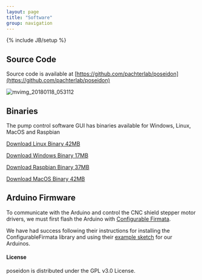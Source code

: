 ```yaml
---
layout: page
title: "Software"
group: navigation
---
```


{% include JB/setup %}
## Source Code

Source code is available at [https://github.com/pachterlab/poseidon](https://github.com/pachterlab/poseidon)

![mvimg_20180118_053112](https://user-images.githubusercontent.com/12504176/35100644-604b45a4-fc11-11e7-904a-45e804750611.jpg)

## Binaries
The pump control software GUI has binaries available for Windows, Linux, MacOS and Raspbian

[Download Linux Binary 42MB](https://github.com/pachterlab/poseidon/raw/master/software/binaries/pump_interface_linux_v0.025)

[Download Windows Binary 17MB](https://github.com/pachterlab/poseidon/raw/master/software/binaries/pump_interface_windows_v0.025.exe)

[Download Raspbian Binary 37MB](https://github.com/pachterlab/poseidon/raw/master/software/binaries/pump_interface_raspi_v0.025)

[Download MacOS Binary 42MB](www.replacethislink.com)


## Arduino Firmware
To communicate with the Arduino and control the CNC shield stepper motor drivers, we must first flash the Arduino with [Configurable Firmata](https://www.github.com/firmata/ConfigurableFirmata).

We have had success following their instructions for installing the ConfigurableFirmata library and using their [example sketch](https://www.github.com/firmata/ConfigurableFirmata/examples/ConfigurableFirmata/Configurablefirmata.ino) for our Arduinos.


#### License

poseidon is distributed under the GPL v3.0 License.
